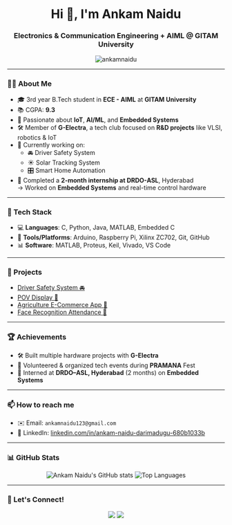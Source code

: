 <h1 align="center">Hi 👋, I'm Ankam Naidu</h1>
<h3 align="center">Electronics & Communication Engineering + AIML @ GITAM University</h3>

<p align="center">
  <img src="https://komarev.com/ghpvc/?username=ankamnaidu&label=Profile%20views&color=0e75b6&style=flat" alt="ankamnaidu" />
</p>

---

### 🧑‍🎓 About Me
- 🎓 3rd year B.Tech student in **ECE - AIML** at **GITAM University**
- 📚 CGPA: **9.3**
- 🤖 Passionate about **IoT**, **AI/ML**, and **Embedded Systems**
- 🛠️ Member of **G-Electra**, a tech club focused on **R&D projects** like VLSI, robotics & IoT
- 🌱 Currently working on:
  - 🚘 Driver Safety System  
  - ☀️ Solar Tracking System  
  - 🎛️ Smart Home Automation
- 🧪 Completed a **2-month internship at DRDO-ASL**, Hyderabad  
  → Worked on **Embedded Systems** and real-time control hardware

---

### 🧰 Tech Stack
- 💻 **Languages**: C, Python, Java, MATLAB, Embedded C  
- 🔌 **Tools/Platforms**: Arduino, Raspberry Pi, Xilinx ZC702, Git, GitHub  
- 📊 **Software**: MATLAB, Proteus, Keil, Vivado, VS Code

---

### 🚀 Projects
- [Driver Safety System 🚘](#)  
- [POV Display 🎇](#)  
- [Agriculture E-Commerce App 🌾](#)  
- [Face Recognition Attendance 📸](#)

---

### 🏆 Achievements
- 🛠️ Built multiple hardware projects with **G-Electra**
- 📣 Volunteered & organized tech events during **PRAMANA** Fest
- 🧪 Interned at **DRDO–ASL, Hyderabad** (2 months) on **Embedded Systems**

---

### 📫 How to reach me
- ✉️ Email: `ankamnaidu123@gmail.com`
- 🔗 LinkedIn: [linkedin.com/in/ankam-naidu-darimadugu-680b1033b](https://www.linkedin.com/in/ankam-naidu-darimadugu-680b1033b)

---

### 📊 GitHub Stats

<p align="center">
  <img src="https://github-readme-stats.vercel.app/api?username=ankamnaidu&show_icons=true&theme=radical" alt="Ankam Naidu's GitHub stats" />
  <img src="https://github-readme-stats.vercel.app/api/top-langs/?username=ankamnaidu&layout=compact&theme=radical" alt="Top Languages" />
</p>

---

### 🔗 Let's Connect!
<p align="center">
  <a href="mailto:ankamnaidu123@gmail.com"><img src="https://img.shields.io/badge/-Gmail-red?style=for-the-badge&logo=gmail&logoColor=white"></a>
  <a href="https://www.linkedin.com/in/ankam-naidu-darimadugu-680b1033b"><img src="https://img.shields.io/badge/-LinkedIn-blue?style=for-the-badge&logo=linkedin&logoColor=white"></a>
</p>
